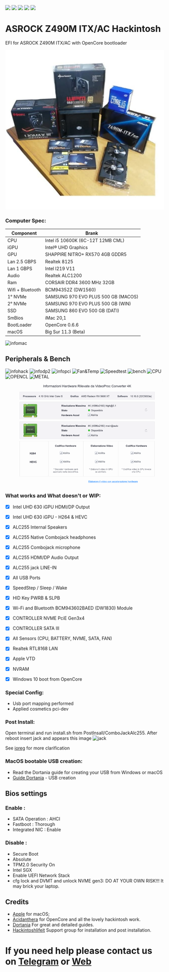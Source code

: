 [![](https://img.shields.io/badge/Gitter%20HL%20Community-Chat-informational?style=flat&logo=gitter&logoColor=white&color=ed1965)](https://gitter.im/Hackintosh-Life-IT/community)
[![](https://img.shields.io/badge/EFI-Release-informational?style=flat&logo=apple&logoColor=white&color=9debeb)](https://github.com/Lorys89/ASROCK_Z490M-ITX-AC/releases)
[![](https://img.shields.io/badge/Telegram-HackintoshLifeIT-informational?style=flat&logo=telegram&logoColor=white&color=5fb659)](https://t.me/HackintoshLife_it)
[![](https://img.shields.io/badge/Facebook-HackintoshLifeIT-informational?style=flat&logo=facebook&logoColor=white&color=3a4dc9)](https://www.facebook.com/hackintoshlife/)
[![](https://img.shields.io/badge/Instagram-HackintoshLifeIT-informational?style=flat&logo=instagram&logoColor=white&color=8a178a)](https://www.instagram.com/hackintoshlife.it_official/)
# ASROCK Z490M ITX/AC Hackintosh

EFI for ASROCK Z490M ITX/AC with OpenCore bootloader

![descrizione](./Screenshot/pc.jpg)

### Computer Spec:

| Component        | Brank                              |
| ---------------- | ---------------------------------- |
| CPU              | Intel i5 10600K (6C-12T 12MB CML)  |
| iGPU             | Intel® UHD Graphics                |
| GPU              | SHAPPIRE NITRO+ RX570 4GB GDDR5    |
| Lan 2.5 GBPS     | Realtek 8125                       |
| Lan 1 GBPS       | Intel I219 V11                     |
| Audio            | Realtek ALC1200                    |
| Ram              | CORSAIR DDR4 3600 MHz 32GB         |
| Wifi + Bluetooth | BCM94352Z (DW1560)                 |
| 1° NVMe          | SAMSUNG 970 EVO PLUS 500 GB (MACOS)|
| 2° NVMe          | SAMSUNG 970 EVO PLUS 500 GB (WIN)  |
| SSD              | SAMSUNG 860 EVO 500 GB (DATI)      |
| SmBios           | iMac 20,1                          |
| BootLoader       | OpenCore 0.6.6                     |
| macOS            | Big Sur 11.3 (Beta)                |


![infomac](./Screenshot/infomac.png)

## Peripherals & Bench

![infohack](./Screenshot/hackintooldevice.png)
![infodp2](./Screenshot/DpciScreen2.png)
![infopci](./Screenshot/PCISEZ.png)
![Fan&Temp](./Screenshot/fantemp.png)
![Speedtest](./Screenshot/speedtest.png)
![bench](./Screenshot/RAM-NVME.png)
![CPU](./Screenshot/cpu.png)
![OPENCL](./Screenshot/opencl.png)
![METAL](./Screenshot/metal.png)
![videoproc](./Screenshot/videoproc.png)


### What works and What doesn't or WIP:

- [x] Intel UHD 630 iGPU HDMI/DP Output
- [x] Intel UHD 630 iGPU - H264 & HEVC
- [x] ALC255 Internal Speakers
- [x] ALC255 Native Combojack headphones
- [x] ALC255 Combojack microphone
- [x] ALC255 HDMI/DP Audio Output
- [x] ALC255 jack LINE-IN
- [x] All USB Ports 
- [x] SpeedStep / Sleep / Wake
- [x] HID Key PWRB & SLPB 
- [x] Wi-Fi and Bluetooth BCM943602BAED (DW1830) Module
- [x] CONTROLLER NVME PciE Gen3x4
- [x] CONTROLLER SATA III
- [x] All Sensors (CPU, BATTERY, NVME, SATA, FAN)
- [x] Realtek RTL8168 LAN
- [x] Apple VTD
- [x] NVRAM
- [x] Windows 10 boot from OpenCore



### Special Config:

- Usb port mapping performed
- Applied cosmetics pci-dev

### Post Install:

Open terminal and run install.sh from PostInsall/ComboJackAlc255. After reboot insert jack and appears this image
![jack](./Screenshot/Combojackfix.png)

See [ioreg](./ioregMacmini.ioreg) for more clarification

### MacOS bootable USB creation:
- Read the Dortania guide for creating your USB from Windows or macOS
- [Guide Dortania](https://dortania.github.io/OpenCore-Install-Guide/installer-guide/) - USB creation


## Bios settings
### Enable :
* SATA Operation : AHCI
* Fastboot : Thorough
* Integrated NIC : Enable


### Disable : 
* Secure Boot
* Absolute
* TPM2.0 Security On
* Intel SGX
* Enable UEFI Network Stack
* cfg lock and DVMT and unlock NVME gen3: DO AT YOUR OWN RISK!!! It may brick your laptop.


## Credits

- [Apple](https://apple.com) for macOS;
- [Acidanthera](https://github.com/acidanthera) for OpenCore and all the lovely hackintosh work.
- [Dortania](https://dortania.github.io/OpenCore-Install-Guide/config-laptop.plist/icelake.html) For great and detailed guides.
- [Hackintoshlifeit](https://github.com/Hackintoshlifeit) Support group for installation and post installation.

# If you need help please contact us on [Telegram](https://t.me/HackintoshLife_it) or [Web](https://www.hackintoshlife.it/)
